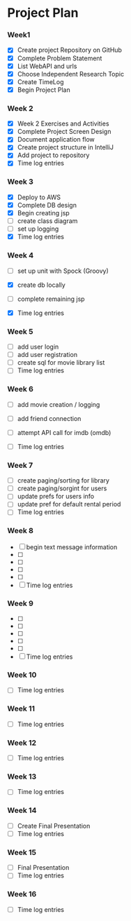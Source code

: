 # Project Plan

### Week1
 - [X] Create project Repository on GitHub
 - [X] Complete Problem Statement
 - [X] List WebAPI and urls
 - [X] Choose Independent Research Topic
 - [X] Create TimeLog
 - [X] Begin Project Plan
 
### Week 2
 - [X] Week 2 Exercises and Activities
 - [X] Complete Project Screen Design
 - [X] Document application flow
 - [X] Create project structure in IntelliJ
 - [X] Add project to repository
 - [X] Time log entries

### Week 3
 - [X] Deploy to AWS
 - [X] Complete DB design
 - [X] Begin creating jsp
 - [ ] create class diagram
 - [ ] set up logging
 - [X] Time log entries
 
### Week 4
 - [ ] set up unit with Spock (Groovy)
 - [X] create db locally
 - [ ] complete remaining jsp

 - [X] Time log entries
 
### Week 5
 - [ ] add user login
 - [ ] add user registration
 - [ ] create sql for movie library list
 - [ ] Time log entries
 
### Week 6
 - [ ] add movie creation / logging
 - [ ] add friend connection
 - [ ] attempt API call for imdb (omdb)
 - [ ] Time log entries
 
 
### Week 7
 - [ ] create paging/sorting for library
 - [ ] create paging/sorgint for users
 - [ ] update prefs for users info
 - [ ] update pref for default rental period
 - [ ] Time log entries
 
### Week 8
 - [ ] begin text message information
 - [ ] 
 - [ ] 
 - [ ] 
 - [ ] 
 - [ ] Time log entries
 
### Week 9
 - [ ] 
 - [ ] 
 - [ ] 
 - [ ] 
 - [ ] 
 - [ ] Time log entries
 
### Week 10
 - [ ] Time log entries
 
### Week 11
 - [ ] Time log entries
 
### Week 12
 - [ ] Time log entries
 
### Week 13
 - [ ] Time log entries
 
### Week 14
 - [ ] Create Final Presentation
 - [ ] Time log entries
 
### Week 15
 - [ ] Final Presentation 
 - [ ] Time log entries
 
### Week 16
 - [ ] Time log entries
